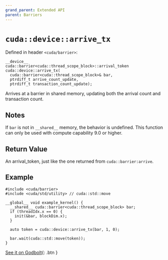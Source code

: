 ```yaml
---
grand_parent: Extended API
parent: Barriers
---
```


# `cuda::device::arrive_tx`

Defined in header `<cuda/barrier>`:

```cuda
__device__
cuda::barrier<cuda::thread_scope_block>::arrival_token
cuda::device::arrive_tx(
  cuda::barrier<cuda::thread_scope_block>& bar,
  ptrdiff_t arrive_count_update,
  ptrdiff_t transaction_count_update);
```

Arrives at a barrier in shared memory, updating both the arrival count and
transaction count.

## Notes

If `bar` is not in `__shared__` memory, the behavior is undefined. This function
can only be used with compute capability 9.0 or higher.

## Return Value

An arrival_token, just like the one returned from `cuda::barrier:arrive`.

## Example

```cuda
#include <cuda/barrier>
#include <cuda/std/utility> // cuda::std::move

__global__ void example_kernel() {
  __shared__ cuda::barrier<cuda::thread_scope_block> bar;
  if (threadIdx.x == 0) {
    init(&bar, blockDim.x);
  }

  auto token = cuda::device::arrive_tx(bar, 1, 0);

  bar.wait(cuda::std::move(token));
}
```

[See it on Godbolt](https://godbolt.org/z/GdTrGo3Kx){: .btn }


[`cuda::thread_scope`]: ./memory_model.md
[Tracking asynchronous operations by the mbarrier object]: https://docs.nvidia.com/cuda/parallel-thread-execution/index.html#tracking-asynchronous-operations-by-the-mbarrier-object
[thread.barrier.class paragraph 12]: https://eel.is/c++draft/thread.barrier.class#12

